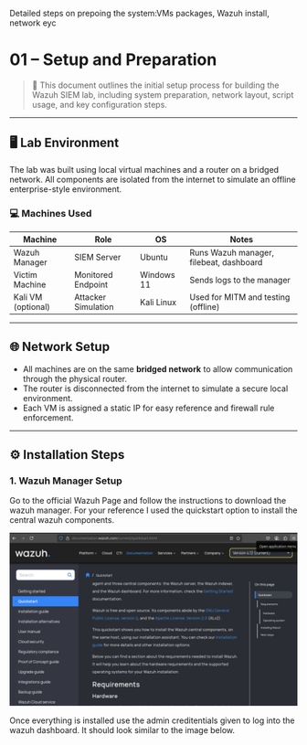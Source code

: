 Detailed steps on prepoing the system:VMs packages, Wazuh install, network eyc

# 01 – Setup and Preparation

> 🧪 This document outlines the initial setup process for building the Wazuh SIEM lab, including system preparation, network layout, script usage, and key configuration steps.

---

## 🖥️ Lab Environment

The lab was built using local virtual machines and a router on a bridged network. All components are isolated from the internet to simulate an offline enterprise-style environment.

### 💻 Machines Used

| Machine            | Role              | OS         | Notes                                  |
|--------------------|-------------------|------------|----------------------------------------|
| Wazuh Manager      | SIEM Server       | Ubuntu     | Runs Wazuh manager, filebeat, dashboard |
| Victim Machine     | Monitored Endpoint| Windows 11 | Sends logs to the manager              |
| Kali VM (optional) | Attacker Simulation| Kali Linux | Used for MITM and testing (offline)    |

---

## 🌐 Network Setup

- All machines are on the same **bridged network** to allow communication through the physical router.
- The router is disconnected from the internet to simulate a secure local environment.
- Each VM is assigned a static IP for easy reference and firewall rule enforcement.

---

## ⚙️ Installation Steps

### 1. Wazuh Manager Setup

Go to the official Wazuh Page and follow the instructions to download the wazuh manager. For your reference I used the quickstart option to install the central wazuh components.

![image alt](https://github.com/UVSasa/Wazuh-Siem/blob/main/Screenshot%202025-05-20%20154958.png?raw=true)

Once everything is installed use the admin creditentials given to log into the wazuh dashboard. It should look similar to the image below.







